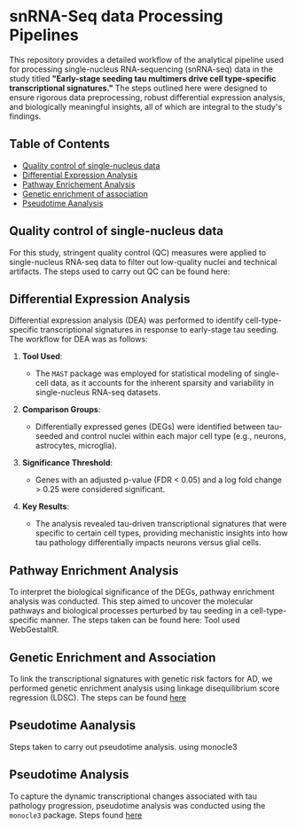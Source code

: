 
# snRNA-Seq data Processing Pipelines 

This repository provides a detailed workflow of the analytical pipeline used for processing single-nucleus RNA-sequencing (snRNA-seq) data in the study titled **"Early-stage seeding tau multimers drive cell type-specific transcriptional signatures."** The steps outlined here were designed to ensure rigorous data preprocessing, robust differential expression analysis, and biologically meaningful insights, all of which are integral to the study's findings.


## Table of Contents

- [Quality control of single-nucleus data](#qc)
- [Differential Expression Analysis](#DEA)
- [Pathway Enrichement Analysis](#WebGestaltR)
- [Genetic enrichment of association](#ldsc)
- [Pseudotime Aanalysis](#monocle)

## Quality control of single-nucleus data <a name="qc"></a>

For this study, stringent quality control (QC) measures were applied to single-nucleus RNA-seq data to filter out low-quality nuclei and technical artifacts. The steps used to carry out QC can be found here:


## Differential Expression Analysis <a name="dea"></a>

Differential expression analysis (DEA) was performed to identify cell-type-specific transcriptional signatures in response to early-stage tau seeding. The workflow for DEA was as follows:

1. **Tool Used**: 
   - The `MAST` package was employed for statistical modeling of single-cell data, as it accounts for the inherent sparsity and variability in single-nucleus RNA-seq datasets.

2. **Comparison Groups**: 
   - Differentially expressed genes (DEGs) were identified between tau-seeded and control nuclei within each major cell type (e.g., neurons, astrocytes, microglia).

3. **Significance Threshold**:
   - Genes with an adjusted p-value (FDR < 0.05) and a log fold change > 0.25 were considered significant.

4. **Key Results**:
   - The analysis revealed tau-driven transcriptional signatures that were specific to certain cell types, providing mechanistic insights into how tau pathology differentially impacts neurons versus glial cells.


## Pathway Enrichment Analysis <a name="pathway-enrichment"></a>

To interpret the biological significance of the DEGs, pathway enrichment analysis was conducted. This step aimed to uncover the molecular pathways and biological processes perturbed by tau seeding in a cell-type-specific manner. The steps taken can be found here:  Tool used WebGestaltR.

## Genetic Enrichment and Association <a name="genetic-enrichment"></a>

To link the transcriptional signatures with genetic risk factors for AD, we performed genetic enrichment analysis using linkage disequilibrium score regression (LDSC). The steps can be found [here](https://github.com/rahfel/VPA/blob/1ab5f6a70458a1c9c4dad33ca1d4b17e84460d1a/Codes/LDSC_ANALYSIS.R#L1-L50)


## Pseudotime Aanalysis

Steps taken to carry out pseudotime analysis. using monocle3 



## Pseudotime Analysis <a name="pseudotime-analysis"></a>

To capture the dynamic transcriptional changes associated with tau pathology progression, pseudotime analysis was conducted using the `monocle3` package. Steps found [here]() 


